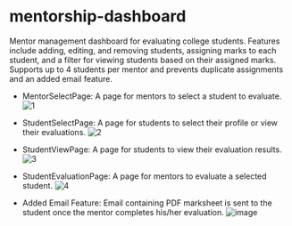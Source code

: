 # mentorship-dashboard
Mentor management dashboard for evaluating college students. Features include adding, editing, and removing students, assigning marks to each student, and a filter for viewing students based on their assigned marks. Supports up to 4 students per mentor and prevents duplicate assignments and an added email feature.

- MentorSelectPage: A page for mentors to select a student to evaluate.
![1](https://user-images.githubusercontent.com/64316945/233101274-b08ea853-9cc5-4320-b519-48d4eaea0683.PNG)

- StudentSelectPage: A page for students to select their profile or view their evaluations.
![2](https://user-images.githubusercontent.com/64316945/233101287-b6de5aa5-36d1-44fe-9f3f-ed1aed847f1e.PNG)

- StudentViewPage: A page for students to view their evaluation results.
![3](https://user-images.githubusercontent.com/64316945/233101295-e69df7a4-d78f-4bed-9bcf-97a34e387a88.PNG)

- StudentEvaluationPage: A page for mentors to evaluate a selected student.
![4](https://user-images.githubusercontent.com/64316945/233101301-4448f54d-bd1c-4a4a-8491-14f28958c33e.PNG)

- Added Email Feature: Email containing PDF marksheet is sent to the student once the mentor completes his/her evaluation.
![image](https://user-images.githubusercontent.com/64316945/233103158-f3573f97-02a6-4735-97c5-f120cf100403.png)
